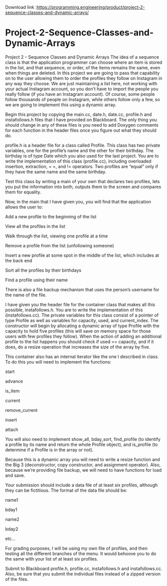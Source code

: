 Download link :https://programming.engineering/product/project-2-sequence-classes-and-dynamic-arrays/


# Project-2-Sequence-Classes-and-Dynamic-Arrays
Project 2 – Sequence Classes and Dynamic Arrays
The idea of a sequence class is that the application programmer can choose where an item is stored in the list, and that sequence, or order, of the items remains the same, even when things are deleted. In this project we are going to pass that capability on to the user allowing them to order the profiles they follow on Instagram in any way they choose. We are just maintaining a list here, not working with your actual Instagram account, so you don’t have to import the people you really follow (if you have an Instagram account). Of course, some people follow thousands of people on Instagram, while others follow only a few, so we are going to implement this using a dynamic array.

Begin this project by copying the main.cc, date.h, date.cc, profile.h and instafollows.h files that I have provided on Blackboard. The only thing you should change in any of these files is you need to add Doxygen comments for each function in the header files once you figure out what they should do.

profile.h is a header file for a class called Profile. This class has two private variables, one for the profile’s name and the other for their birthday. The birthday is of type Date which you also used for the last project. You are to write the implementation of this class (profile.cc), including overloaded insertion, extraction, = =, and != operators. Two profiles are “equal” only if they have the same name and the same birthday.

Test this class by writing a main of your own that declares two profiles, lets you put the information into both, outputs them to the screen and compares them for equality.

Now, in the main that I have given you, you will find that the application allows the user to:

Add a new profile to the beginning of the list

View all the profiles in the list

Walk through the list, viewing one profile at a time

Remove a profile from the list (unfollowing someone)

Insert a new profile at some spot in the middle of the list, which includes at the back end

Sort all the profiles by their birthdays

Find a profile using their name

There is also a file backup mechanism that uses the person’s username for the name of the file.


I have given you the header file for the container class that makes all this possible, instafollows.h. You are to write the implementation of this (instafollows.cc). The private variables for this class consist of a pointer of type Profile as well as variables for capacity, used, and current_index. The constructor will begin by allocating a dynamic array of type Profile with the capacity to hold five profiles (this will save on memory space for those users with few profiles they follow). When the action of adding an additional profile to the list happens you should check if used == capacity, and if it does, do a resize operation that increases the size of the array by five.

This container also has an internal iterator like the one I described in class. To do this you will need to implement the functions:

start

advance

is_item

current

remove_current

insert

attach

You will also need to implement show_all, bday_sort, find_profile (to identify a profile by its name and return the whole Profile object), and is_profile (to determine if a Profile is in the array or not).

Because this is a dynamic array you will need to write a resize function and the Big 3 (deconstructor, copy constructor, and assignment operator). Also, because we’re providing file backup, we will need to have functions for load and save.

Your submission should include a data file of at least six profiles, although they can be fictitious. The format of the data file should be:

name1

bday1

name2

bday2

etc…

For grading purposes, I will be using my own file of profiles, and then testing all the different branches of the menu. It would behoove you to do the same with your list of at least six profiles.

Submit to Blackboard profile.h, profile.cc, instafollows.h and instafollows.cc. Also, be sure that you submit the individual files instead of a zipped version of the files.

